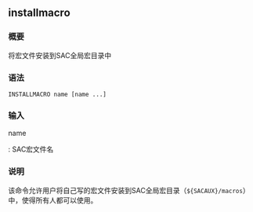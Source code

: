 ## installmacro 

### 概要

将宏文件安装到SAC全局宏目录中

### 语法

``` {.bash}
INSTALLMACRO name [name ...]
```

### 输入

name

:   SAC宏文件名

### 说明

该命令允许用户将自己写的宏文件安装到SAC全局宏目录（`${SACAUX}/macros`）
中，使得所有人都可以使用。
